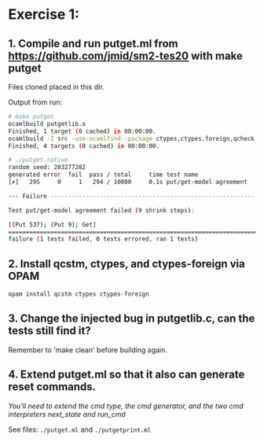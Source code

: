 # Exercise 1:

## 1. Compile and run putget.ml from https://github.com/jmid/sm2-tes20 with make putget
Files cloned placed in this dir.

Output from run:
```sh
# make putget      
ocamlbuild putgetlib.o
Finished, 1 target (0 cached) in 00:00:00.
ocamlbuild -I src -use-ocamlfind -package ctypes,ctypes.foreign,qcheck,qcstm,ppx_deriving.show -lflags putgetlib.o putget.native
Finished, 4 targets (0 cached) in 00:00:00.

# ./putget.native 
random seed: 283277282
generated error  fail  pass / total     time test name
[✗]   295     0     1   294 / 10000     0.1s put/get-model agreement

--- Failure --------------------------------------------------------------------

Test put/get-model agreement failed (9 shrink steps):

[(Put 537); (Put 9); Get]
================================================================================
failure (1 tests failed, 0 tests errored, ran 1 tests)
```

## 2. Install qcstm, ctypes, and ctypes-foreign via OPAM
```sh
opam install qcstm ctypes ctypes-foreign
```

## 3. Change the injected bug in putgetlib.c, can the tests still find it?
Remember to 'make clean' before building again.

## 4. Extend putget.ml so that it also can generate reset commands. 
*You'll need to extend the cmd type, the cmd generator, and the two cmd interpreters next_state and run_cmd*

See files: `./putget.ml` and `./putgetprint.ml`
